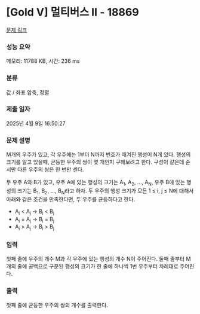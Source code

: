 # [Gold V] 멀티버스 Ⅱ - 18869 

[문제 링크](https://www.acmicpc.net/problem/18869) 

### 성능 요약

메모리: 11788 KB, 시간: 236 ms

### 분류

값 / 좌표 압축, 정렬

### 제출 일자

2025년 4월 9일 16:50:27

### 문제 설명

<p>M개의 우주가 있고, 각 우주에는 1부터 N까지 번호가 매겨진 행성이 N개 있다. 행성의 크기를 알고 있을때, 균등한 우주의 쌍이 몇 개인지 구해보려고 한다. 구성이 같은데 순서만 다른 우주의 쌍은 한 번만 센다.</p>

<p>두 우주 A와 B가 있고, 우주 A에 있는 행성의 크기는 A<sub>1</sub>, A<sub>2</sub>, ..., A<sub>N</sub>, 우주 B에 있는 행성의 크기는 B<sub>1</sub>, B<sub>2</sub>, ..., B<sub>N</sub>라고 하자. 두 우주의 행성 크기가 모든 1 ≤ i, j ≤ N에 대해서 아래와 같은 조건을 만족한다면, 두 우주를 균등하다고 한다.</p>

<ul>
	<li>A<sub>i</sub> < A<sub>j</sub> → B<sub>i</sub> < B<sub>j</sub></li>
	<li>A<sub>i</sub> = A<sub>j</sub> → B<sub>i</sub> = B<sub>j</sub></li>
	<li>A<sub>i</sub> > A<sub>j</sub> → B<sub>i</sub> > B<sub>j</sub></li>
</ul>

### 입력 

 <p>첫째 줄에 우주의 개수 M과 각 우주에 있는 행성의 개수 N이 주어진다. 둘째 줄부터 M개의 줄에 공백으로 구분된 행성의 크기가 한 줄에 하나씩 1번 우주부터 차례대로 주어진다.</p>

### 출력 

 <p>첫째 줄에 균등한 우주의 쌍의 개수를 출력한다.</p>


